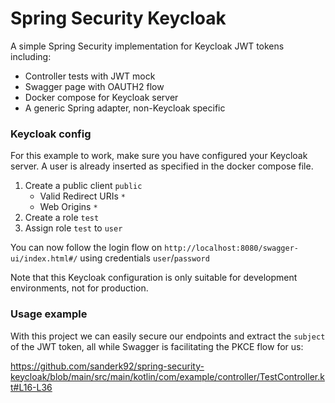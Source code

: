 # Spring Security Keycloak

A simple Spring Security implementation for Keycloak JWT tokens including:

- Controller tests with JWT mock
- Swagger page with OAUTH2 flow
- Docker compose for Keycloak server
- A generic Spring adapter, non-Keycloak specific

### Keycloak config
For this example to work, make sure you have configured your Keycloak server. A user is already inserted as specified in 
the docker compose file.

1. Create a public client `public`
   - Valid Redirect URIs `*`
   - Web Origins `*`
2. Create a role `test`
3. Assign role `test` to `user`

You can now follow the login flow on `http://localhost:8080/swagger-ui/index.html#/` using credentials `user`/`password`

Note that this Keycloak configuration is only suitable for development environments, not for production.

### Usage example
With this project we can easily secure our endpoints and extract the `subject` of the JWT token, all while Swagger is
facilitating the PKCE flow for us:

https://github.com/sanderk92/spring-security-keycloak/blob/main/src/main/kotlin/com/example/controller/TestController.kt#L16-L36




